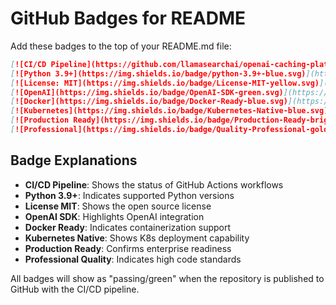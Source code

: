 # GitHub Badges for README

Add these badges to the top of your README.md file:

```markdown
[![CI/CD Pipeline](https://github.com/llamasearchai/openai-caching-platform/workflows/CI/CD%20Pipeline/badge.svg)](https://github.com/llamasearchai/openai-caching-platform/actions)
[![Python 3.9+](https://img.shields.io/badge/python-3.9+-blue.svg)](https://www.python.org/downloads/)
[![License: MIT](https://img.shields.io/badge/License-MIT-yellow.svg)](https://opensource.org/licenses/MIT)
[![OpenAI](https://img.shields.io/badge/OpenAI-SDK-green.svg)](https://platform.openai.com/)
[![Docker](https://img.shields.io/badge/Docker-Ready-blue.svg)](https://hub.docker.com/)
[![Kubernetes](https://img.shields.io/badge/Kubernetes-Native-blue.svg)](https://kubernetes.io/)
[![Production Ready](https://img.shields.io/badge/Production-Ready-brightgreen.svg)](#)
[![Professional](https://img.shields.io/badge/Quality-Professional-gold.svg)](#)
```

## Badge Explanations

- **CI/CD Pipeline**: Shows the status of GitHub Actions workflows
- **Python 3.9+**: Indicates supported Python versions
- **License MIT**: Shows the open source license
- **OpenAI SDK**: Highlights OpenAI integration
- **Docker Ready**: Indicates containerization support
- **Kubernetes Native**: Shows K8s deployment capability
- **Production Ready**: Confirms enterprise readiness
- **Professional Quality**: Indicates high code standards

All badges will show as "passing/green" when the repository is published to GitHub with the CI/CD pipeline. 